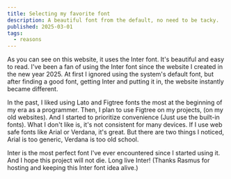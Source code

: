 ```yaml
---
title: Selecting my favorite font
description: A beautiful font from the default, no need to be tacky.
published: 2025-03-01
tags:
  - reasons
---
```

As you can see on this website, it uses the Inter font. It's beautiful and easy to read. I've been a fan of using the Inter font since the website I created in the new year 2025. At first I ignored using the system's default font, but after finding a good font, getting Inter and putting it in, the website instantly became different.

In the past, I liked using Lato and Figtree fonts the most at the beginning of my era as a programmer. Then, I plan to use Figtree on my projects, (on my old websites). And I started to prioritize convenience (Just use the built-in fonts). What I don't like is, it's not consistent for many devices. If I use web safe fonts like Arial or Verdana, it's great. But there are two things I noticed, Arial is too generic, Verdana is too old school.

Inter is the most perfect font I've ever encountered since I started using it. And I hope this project will not die. Long live Inter! (Thanks Rasmus for hosting and keeping this Inter font idea alive.)
